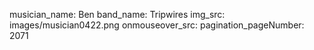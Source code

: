 musician_name: Ben
band_name: Tripwires
img_src: images/musician0422.png
onmouseover_src: 
pagination_pageNumber: 2071